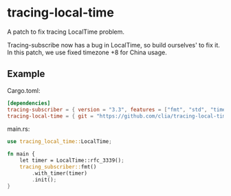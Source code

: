 # tracing-local-time
A patch to fix tracing LocalTime problem.

Tracing-subscribe now has a bug in LocalTime, so build ourselves' to fix it.
In this patch, we use fixed timezone +8 for China usage.

## Example

Cargo.toml:
```toml
[dependencies]
tracing-subscriber = { version = "3.3", features = ["fmt", "std", "time", "local-time"] }
tracing-local-time = { git = "https://github.com/clia/tracing-local-time.git" }
```

main.rs:
```rust
use tracing_local_time::LocalTime;

fn main {
    let timer = LocalTime::rfc_3339();
    tracing_subscriber::fmt()
        .with_timer(timer)
        .init();
}
```
